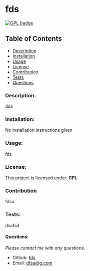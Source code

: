 
# fds
  
[![GPL badge](https://img.shields.io/badge/License-GPL-blue.svg)](https://www.gnu.org/licenses/gpl-3.0)

## Table of Contents
* [Description](#description)
* [Installation](#installation)
* [Usage](#usage)
* [License](#license)
* [Contribution](#contribution)
* [Tests](#tests)
* [Questions](#questions)

### Description:
  dsa
    
### Installation:
  No installation instructions given

### Usage:
  fds

### License:
  This project is licensed under: **GPL**

### Contribution
  fdsa

### Tests:
  dsafsd

#### Questions:
  *Please contact me with any questions.*

* Github: [fds](https://github.com/fds)
* Email: dfsa@g.com
    
